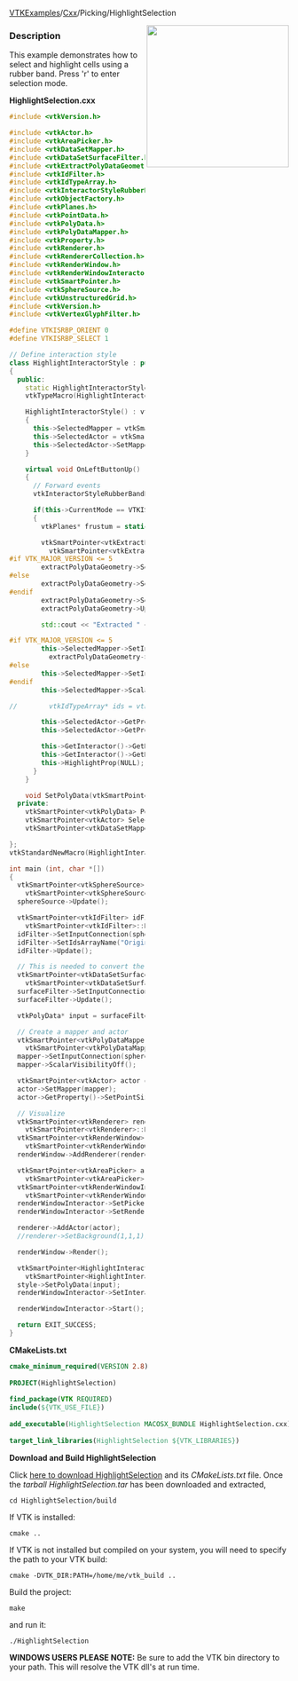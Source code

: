[VTKExamples](/home/)/[Cxx](/Cxx)/Picking/HighlightSelection

<img align="right" src="https://github.com/lorensen/VTKExamples/blob/gh-pages/Testing/Baseline/Picking/TestHighlightSelection.png?raw=true" width="256" />

### Description
This example demonstrates how to select and highlight cells using a rubber band. Press 'r' to enter selection mode.

**HighlightSelection.cxx**
```c++
#include <vtkVersion.h>

#include <vtkActor.h>
#include <vtkAreaPicker.h>
#include <vtkDataSetMapper.h>
#include <vtkDataSetSurfaceFilter.h>
#include <vtkExtractPolyDataGeometry.h>
#include <vtkIdFilter.h>
#include <vtkIdTypeArray.h>
#include <vtkInteractorStyleRubberBandPick.h>
#include <vtkObjectFactory.h>
#include <vtkPlanes.h>
#include <vtkPointData.h>
#include <vtkPolyData.h>
#include <vtkPolyDataMapper.h>
#include <vtkProperty.h>
#include <vtkRenderer.h>
#include <vtkRendererCollection.h>
#include <vtkRenderWindow.h>
#include <vtkRenderWindowInteractor.h>
#include <vtkSmartPointer.h>
#include <vtkSphereSource.h>
#include <vtkUnstructuredGrid.h>
#include <vtkVersion.h>
#include <vtkVertexGlyphFilter.h>

#define VTKISRBP_ORIENT 0
#define VTKISRBP_SELECT 1

// Define interaction style
class HighlightInteractorStyle : public vtkInteractorStyleRubberBandPick
{
  public:
    static HighlightInteractorStyle* New();
    vtkTypeMacro(HighlightInteractorStyle,vtkInteractorStyleRubberBandPick);

    HighlightInteractorStyle() : vtkInteractorStyleRubberBandPick()
    {
      this->SelectedMapper = vtkSmartPointer<vtkDataSetMapper>::New();
      this->SelectedActor = vtkSmartPointer<vtkActor>::New();
      this->SelectedActor->SetMapper(SelectedMapper);
    }

    virtual void OnLeftButtonUp()
    {
      // Forward events
      vtkInteractorStyleRubberBandPick::OnLeftButtonUp();

      if(this->CurrentMode == VTKISRBP_SELECT)
      {
        vtkPlanes* frustum = static_cast<vtkAreaPicker*>(this->GetInteractor()->GetPicker())->GetFrustum();

        vtkSmartPointer<vtkExtractPolyDataGeometry> extractPolyDataGeometry =
          vtkSmartPointer<vtkExtractPolyDataGeometry>::New();
#if VTK_MAJOR_VERSION <= 5
        extractPolyDataGeometry->SetInput(this->PolyData);
#else
        extractPolyDataGeometry->SetInputData(this->PolyData);
#endif
        extractPolyDataGeometry->SetImplicitFunction(frustum);
        extractPolyDataGeometry->Update();

        std::cout << "Extracted " << extractPolyDataGeometry->GetOutput()->GetNumberOfCells() << " cells." << std::endl;

#if VTK_MAJOR_VERSION <= 5
        this->SelectedMapper->SetInputConnection(
          extractPolyDataGeometry->GetOutputPort());
#else
        this->SelectedMapper->SetInputData(extractPolyDataGeometry->GetOutput());
#endif
        this->SelectedMapper->ScalarVisibilityOff();

//        vtkIdTypeArray* ids = vtkIdTypeArray::SafeDownCast(selected->GetPointData()->GetArray("OriginalIds"));

        this->SelectedActor->GetProperty()->SetColor(1.0, 0.0, 0.0); //(R,G,B)
        this->SelectedActor->GetProperty()->SetPointSize(5);

        this->GetInteractor()->GetRenderWindow()->GetRenderers()->GetFirstRenderer()->AddActor(SelectedActor);
        this->GetInteractor()->GetRenderWindow()->Render();
        this->HighlightProp(NULL);
      }
    }

    void SetPolyData(vtkSmartPointer<vtkPolyData> polyData) {this->PolyData = polyData;}
  private:
    vtkSmartPointer<vtkPolyData> PolyData;
    vtkSmartPointer<vtkActor> SelectedActor;
    vtkSmartPointer<vtkDataSetMapper> SelectedMapper;

};
vtkStandardNewMacro(HighlightInteractorStyle);

int main (int, char *[])
{
  vtkSmartPointer<vtkSphereSource> sphereSource =
    vtkSmartPointer<vtkSphereSource>::New();
  sphereSource->Update();

  vtkSmartPointer<vtkIdFilter> idFilter =
    vtkSmartPointer<vtkIdFilter>::New();
  idFilter->SetInputConnection(sphereSource->GetOutputPort());
  idFilter->SetIdsArrayName("OriginalIds");
  idFilter->Update();

  // This is needed to convert the ouput of vtkIdFilter (vtkDataSet) back to vtkPolyData
  vtkSmartPointer<vtkDataSetSurfaceFilter> surfaceFilter =
    vtkSmartPointer<vtkDataSetSurfaceFilter>::New();
  surfaceFilter->SetInputConnection(idFilter->GetOutputPort());
  surfaceFilter->Update();

  vtkPolyData* input = surfaceFilter->GetOutput();

  // Create a mapper and actor
  vtkSmartPointer<vtkPolyDataMapper> mapper =
    vtkSmartPointer<vtkPolyDataMapper>::New();
  mapper->SetInputConnection(sphereSource->GetOutputPort());
  mapper->ScalarVisibilityOff();

  vtkSmartPointer<vtkActor> actor = vtkSmartPointer<vtkActor>::New();
  actor->SetMapper(mapper);
  actor->GetProperty()->SetPointSize(5);

  // Visualize
  vtkSmartPointer<vtkRenderer> renderer =
    vtkSmartPointer<vtkRenderer>::New();
  vtkSmartPointer<vtkRenderWindow> renderWindow =
    vtkSmartPointer<vtkRenderWindow>::New();
  renderWindow->AddRenderer(renderer);

  vtkSmartPointer<vtkAreaPicker> areaPicker =
    vtkSmartPointer<vtkAreaPicker>::New();
  vtkSmartPointer<vtkRenderWindowInteractor> renderWindowInteractor =
    vtkSmartPointer<vtkRenderWindowInteractor>::New();
  renderWindowInteractor->SetPicker(areaPicker);
  renderWindowInteractor->SetRenderWindow(renderWindow);

  renderer->AddActor(actor);
  //renderer->SetBackground(1,1,1); // Background color white

  renderWindow->Render();

  vtkSmartPointer<HighlightInteractorStyle> style =
    vtkSmartPointer<HighlightInteractorStyle>::New();
  style->SetPolyData(input);
  renderWindowInteractor->SetInteractorStyle( style );

  renderWindowInteractor->Start();

  return EXIT_SUCCESS;
}
```
**CMakeLists.txt**
```cmake
cmake_minimum_required(VERSION 2.8)
 
PROJECT(HighlightSelection)
 
find_package(VTK REQUIRED)
include(${VTK_USE_FILE})
 
add_executable(HighlightSelection MACOSX_BUNDLE HighlightSelection.cxx)
 
target_link_libraries(HighlightSelection ${VTK_LIBRARIES})
```

**Download and Build HighlightSelection**

Click [here to download HighlightSelection](https://github.com/lorensen/VTKWikiExamplesTarballs/raw/master/HighlightSelection.tar) and its *CMakeLists.txt* file.
Once the *tarball HighlightSelection.tar* has been downloaded and extracted,
```
cd HighlightSelection/build 
```
If VTK is installed:
```
cmake ..
```
If VTK is not installed but compiled on your system, you will need to specify the path to your VTK build:
```
cmake -DVTK_DIR:PATH=/home/me/vtk_build ..
```
Build the project:
```
make
```
and run it:
```
./HighlightSelection
```
**WINDOWS USERS PLEASE NOTE:** Be sure to add the VTK bin directory to your path. This will resolve the VTK dll's at run time.

